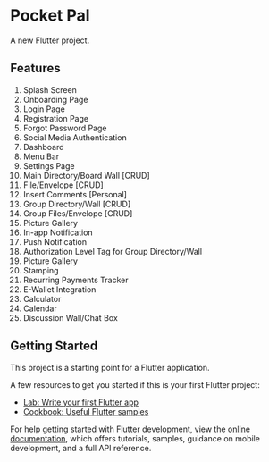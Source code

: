 # Pocket Pal

A new Flutter project.

## Features

1. Splash Screen
2. Onboarding Page
3. Login Page
4. Registration Page
5. Forgot Password Page
6. Social Media Authentication
7. Dashboard
8. Menu Bar
9. Settings Page
10. Main Directory/Board Wall [CRUD]
11. File/Envelope [CRUD]
12. Insert Comments [Personal]
13. Group Directory/Wall [CRUD]
14. Group Files/Envelope [CRUD]
15. Picture Gallery
16. In-app Notification
17. Push Notification
18. Authorization Level Tag for Group Directory/Wall
19. Picture Gallery
20. Stamping
21. Recurring Payments Tracker
22. E-Wallet Integration
23. Calculator
24. Calendar
25. Discussion Wall/Chat Box

## Getting Started

This project is a starting point for a Flutter application.

A few resources to get you started if this is your first Flutter project:

- [Lab: Write your first Flutter app](https://docs.flutter.dev/get-started/codelab)
- [Cookbook: Useful Flutter samples](https://docs.flutter.dev/cookbook)

For help getting started with Flutter development, view the
[online documentation](https://docs.flutter.dev/), which offers tutorials,
samples, guidance on mobile development, and a full API reference.

<!-- 

In Progress
16. In-app Notification
17. Push Notification
22. Notification Page 

19. Picture Gallery
20. Stamping [DELETE]
25. Discussion Wall/Chat Box


15. Sharing of wall
18. Authorization Level Tag for Group Directory/Wall




23. Calculator
24. Calendar



-->